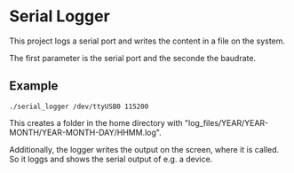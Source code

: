 # Serial Logger
This project logs a serial port and writes the content in a file on the system.

The first parameter is the serial port and the seconde the baudrate.

## Example
```text
./serial_logger /dev/ttyUSB0 115200
```

This creates a folder in the home directory with "log_files/YEAR/YEAR-MONTH/YEAR-MONTH-DAY/HHMM.log".

Additionally, the logger writes the output on the screen, where it is called. So it loggs and shows the serial output of e.g. a device.
